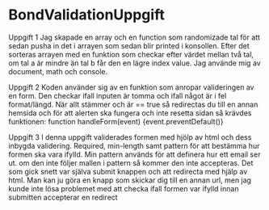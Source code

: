 # BondValidationUppgift

Uppgift 1
Jag skapade en array och en function som randomizade tal för att sedan pusha in det i arrayen som sedan blir printed i konsollen.
Efter det sorteras arrayen med en funktion som checkar efter värdet mellan två tal, om tal a är mindre än tal b får den en lägre index value.
Jag använde mig av document, math och console.


Uppgift 2
Koden använder sig av en funktion som anropar valideringen av en form. Den checkar ifall inputen är tomma och ifall något är i fel format/längd.
När allt stämmer och är == true så redirectas du till en annan hemsida och för att alerten ska fungera och inte resetta sidan så krävdes funktionen:
    function handleForm(event) {event.preventDefault()} 


Uppgift 3
I denna uppgift validerades formen med hjölp av html och dess inbygda validering. Required, min-length samt pattern för att bestämma hur formen ska vara ifylld.
Min pattern används för att definera hur ett email ser ut. om den inte följer mallen i pattern så kommer den inte accepteras.
Det som gick snett var själva submit knappen och att redirecta med hjälp av html. Man kan ju göra en knapp som skickar dig till en annan url,
men jag kunde inte lösa problemet med att checka ifall formen var ifylld innan submitten accepterar en redirect
